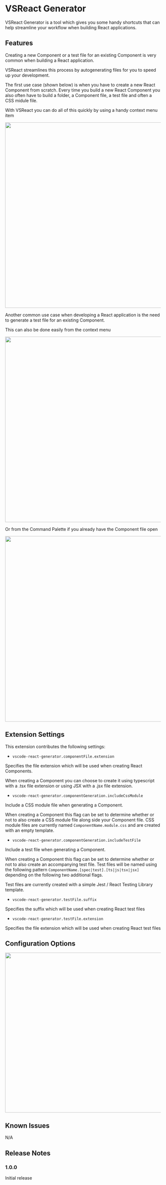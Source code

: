 # VSReact Generator

VSReact Generator is a tool which gives you some handy shortcuts that can help streamline your workflow when building React applications.

## Features

Creating a new Component or a test file for an existing Component is very common when building a React application.

VSReact streamlines this process by autogenerating files for you to speed up your development.

The first use case (shown below) is when you have to create a new React Component from scratch. Every time you build a new React Component you also often have to build a folder, a Component file, a test file and often a CSS midule file.

With VSReact you can do all of this quickly by using a handy context menu item

<img src="images/create-component.gif" width="800" height="600"/>

Another common use case when developing a React application is the need to generate a test file for an existing Component.

This can also be done easily from the context menu

<img src="images/create-test-context.gif" width="800" height="600"/>

Or from the Command Palette if you already have the Component file open

<img src="images/create-test.gif" width="800" height="600"/>

## Extension Settings

This extension contributes the following settings:

- `vscode-react-generator.componentFile.extension`

Specifies the file extension which will be used when creating React Components.

When creating a Component you can choose to create it using typescript with a .tsx file extension or using JSX with a .jsx file extension.

- `vscode-react-generator.componentGeneration.includeCssModule`

Include a CSS module file when generating a Component.

When creating a Component this flag can be set to determine whether or not to also create a CSS module file along side your Component file. CSS module files are currently named `ComponentName.module.css` and are created with an empty template.

- `vscode-react-generator.componentGeneration.includeTestFile`

Include a test file when generating a Component.

When creating a Component this flag can be set to determine whether or not to also create an accompanying test file. Test files will be named using the following pattern `ComponentName.[spec|test].[ts|js|tsx|jsx]` depending on the following two additional flags.

Test files are currently created with a simple Jest / React Testing Library template.

- `vscode-react-generator.testFile.suffix`

Specifies the suffix which will be used when creating React test files

- `vscode-react-generator.testFile.extension`

Specifies the file extension which will be used when creating React test files

## Configuration Options

<img src="images/configuration.png" width="800" height="517"/>

## Known Issues

N/A

## Release Notes

### 1.0.0

Initial release
